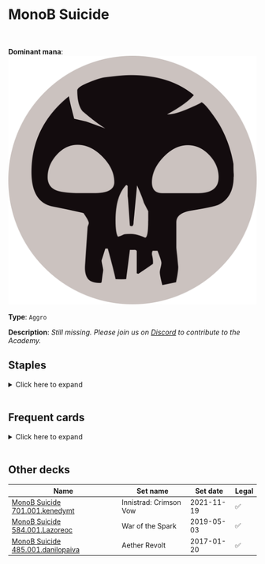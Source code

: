 <!-- This page is automatically generated by Myr: do not update it manually. Changes directly applied here will be lost. -->
# MonoB Suicide
<br/>


**Dominant mana**: <img src="../resources/images/mana/B.png" class="dominant-mana-icon"/>

**Type**: `Aggro`

**Description**: _Still missing. Please join us on [Discord](https://discord.gg/fYQbpjjkQ3) to contribute to the Academy._


## **Staples**

<details>
  <summary>Click here to expand</summary>
<a href="https://scryfall.com/card/tpr/84/carnophage"><img src="https://c1.scryfall.com/file/scryfall-cards/normal/front/8/8/889a92ca-e198-494d-9ccb-6ae2c19ec62e.jpg" class="archetype-card rounded-image"/></a>
<a href="https://scryfall.com/card/a25/82/dark-ritual"><img src="https://c1.scryfall.com/file/scryfall-cards/normal/front/9/5/95f27eeb-6f14-4db3-adb9-9be5ed76b34b.jpg" class="archetype-card rounded-image"/></a>
<a href="https://scryfall.com/card/kld/95/night-market-lookout"><img src="https://c1.scryfall.com/file/scryfall-cards/normal/front/4/e/4edb03b7-e5a2-4ba1-b0ec-bfbfeaa94efd.jpg" class="archetype-card rounded-image"/></a>
<a href="https://scryfall.com/card/a25/114/vampire-lacerator"><img src="https://c1.scryfall.com/file/scryfall-cards/normal/front/0/c/0c947c96-b4a5-4c3b-aacb-85ee0bf3afda.jpg" class="archetype-card rounded-image"/></a>
</details><br/>



## **Frequent cards**

<details>
  <summary>Click here to expand</summary>
<a href="https://scryfall.com/card/ddk/57/bump-in-the-night"><img src="https://c1.scryfall.com/file/scryfall-cards/normal/front/3/2/320e394c-c8b1-42ad-91a5-6d57296f85ab.jpg" class="archetype-card rounded-image"/></a>
<a href="https://scryfall.com/card/znc/40/changeling-outcast"><img src="https://c1.scryfall.com/file/scryfall-cards/normal/front/0/d/0dc046ef-eeb9-4ef7-8cc5-172b7346355e.jpg" class="archetype-card rounded-image"/></a>
<a href="https://scryfall.com/card/tpr/97/dauthi-slayer"><img src="https://c1.scryfall.com/file/scryfall-cards/normal/front/c/2/c289baab-04ee-4639-bc9b-9f032752fa69.jpg" class="archetype-card rounded-image"/></a>
<a href="https://scryfall.com/card/m20/95/disfigure"><img src="https://c1.scryfall.com/file/scryfall-cards/normal/front/1/8/18069340-a698-4f75-82cc-cc94fcf82184.jpg" class="archetype-card rounded-image"/></a>
<a href="https://scryfall.com/card/mid/100/ecstatic-awakener-awoken-demon"><img src="https://c1.scryfall.com/file/scryfall-cards/normal/front/b/b/bbdad18e-e262-41f9-b252-1cbdcdd1b5f9.jpg" class="archetype-card rounded-image"/></a>
<a href="https://scryfall.com/card/dtk/103/foul-tongue-shriek"><img src="https://c1.scryfall.com/file/scryfall-cards/normal/front/8/1/81d98ee0-6b32-4735-89f1-b37da766761f.jpg" class="archetype-card rounded-image"/></a>
<a href="https://scryfall.com/card/nph/61/geths-verdict"><img src="https://c1.scryfall.com/file/scryfall-cards/normal/front/7/a/7a20b5a2-8613-49ed-b5cc-7cae9d0e0850.jpg" class="archetype-card rounded-image"/></a>
<a href="https://scryfall.com/card/vow/113/gift-of-fangs"><img src="https://c1.scryfall.com/file/scryfall-cards/normal/front/a/8/a864375f-99c3-4c68-9440-bc25ff6d0dc0.jpg" class="archetype-card rounded-image"/></a>
<a href="https://scryfall.com/card/bbd/145/grotesque-mutation"><img src="https://c1.scryfall.com/file/scryfall-cards/normal/front/8/3/83684009-f91d-4503-bdbb-181c53f394de.jpg" class="archetype-card rounded-image"/></a>
<a href="https://scryfall.com/card/zen/93/guul-draz-vampire"><img src="https://c1.scryfall.com/file/scryfall-cards/normal/front/f/3/f3c92575-1c97-48bf-801b-22f34040cf9a.jpg" class="archetype-card rounded-image"/></a>
<a href="https://scryfall.com/card/znr/110/malakir-blood-priest"><img src="https://c1.scryfall.com/file/scryfall-cards/normal/front/3/d/3d14ea81-d303-47db-90b4-7d10588f7ea6.jpg" class="archetype-card rounded-image"/></a>
<a href="https://scryfall.com/card/mor/68/morsel-theft"><img src="https://c1.scryfall.com/file/scryfall-cards/normal/front/c/a/cac48152-81c0-4cdc-8e3c-bfbe7b068b28.jpg" class="archetype-card rounded-image"/></a>
<a href="https://scryfall.com/card/avr/117/predators-gambit"><img src="https://c1.scryfall.com/file/scryfall-cards/normal/front/8/8/88810a96-d5f8-4030-93f1-e2ad0d480317.jpg" class="archetype-card rounded-image"/></a>
<a href="https://scryfall.com/card/ddm/43/pulse-tracker"><img src="https://c1.scryfall.com/file/scryfall-cards/normal/front/6/3/63752c08-55a8-4512-8ea1-a9235adbb685.jpg" class="archetype-card rounded-image"/></a>
<a href="https://scryfall.com/card/tsr/135/sangrophage"><img src="https://c1.scryfall.com/file/scryfall-cards/normal/front/c/9/c9ceaa1f-4c11-4f06-aa87-2f2a0deb47e1.jpg" class="archetype-card rounded-image"/></a>
<a href="https://scryfall.com/card/hop/40/shepherd-of-rot"><img src="https://c1.scryfall.com/file/scryfall-cards/normal/front/6/e/6ee5a529-3223-4982-83d1-eb517c2a258c.jpg" class="archetype-card rounded-image"/></a>
<a href="https://scryfall.com/card/cm2/77/sign-in-blood"><img src="https://c1.scryfall.com/file/scryfall-cards/normal/front/6/1/61388c28-9428-473c-973a-0a82b6b83d62.jpg" class="archetype-card rounded-image"/></a>
<a href="https://scryfall.com/card/usg/158/skittering-skirge"><img src="https://c1.scryfall.com/file/scryfall-cards/normal/front/9/3/93aba9d5-5f96-4aba-8248-74398b8bfe9d.jpg" class="archetype-card rounded-image"/></a>
<a href="https://scryfall.com/card/eve/44/soul-reap"><img src="https://c1.scryfall.com/file/scryfall-cards/normal/front/e/2/e2a129e2-bed5-4ee7-b223-851452f72682.jpg" class="archetype-card rounded-image"/></a>
<a href="https://scryfall.com/card/ori/121/thornbow-archer"><img src="https://c1.scryfall.com/file/scryfall-cards/normal/front/3/2/3290c60a-f9a0-464d-a15e-8473a6d50d96.jpg" class="archetype-card rounded-image"/></a>
<a href="https://scryfall.com/card/vma/143/tyrants-choice"><img src="https://c1.scryfall.com/file/scryfall-cards/normal/front/5/e/5ed37b1c-7377-40bd-ae98-7f5ce56156b1.jpg" class="archetype-card rounded-image"/></a>
<a href="https://scryfall.com/card/dka/77/undying-evil"><img src="https://c1.scryfall.com/file/scryfall-cards/normal/front/3/2/325f2243-54fd-484b-a742-166cea7ec179.jpg" class="archetype-card rounded-image"/></a>
<a href="https://scryfall.com/card/cmr/158/viscera-seer"><img src="https://c1.scryfall.com/file/scryfall-cards/normal/front/d/4/d49203dd-89b6-4e91-b3ff-5f9f5ce981f8.jpg" class="archetype-card rounded-image"/></a>
<a href="https://scryfall.com/card/ons/183/wretched-anurid"><img src="https://c1.scryfall.com/file/scryfall-cards/normal/front/a/a/aab525ad-1f62-4d9c-9b74-c7b0048da452.jpg" class="archetype-card rounded-image"/></a>
</details><br/>





## **Other decks**

| Name | Set name | Set date | Legal |
| -----| -------- | -------- | ----- |
| [MonoB Suicide 701.001.kenedymt](https://www.mtggoldfish.com/deck/4796699) | Innistrad: Crimson Vow | 2021-11-19 | ✅ |
| [MonoB Suicide 584.001.Lazoreoc](https://www.mtggoldfish.com/deck/4351098) | War of the Spark | 2019-05-03 | ✅ |
| [MonoB Suicide 485.001.danilopaiva](https://www.mtggoldfish.com/deck/4796533) | Aether Revolt | 2017-01-20 | ✅ |





